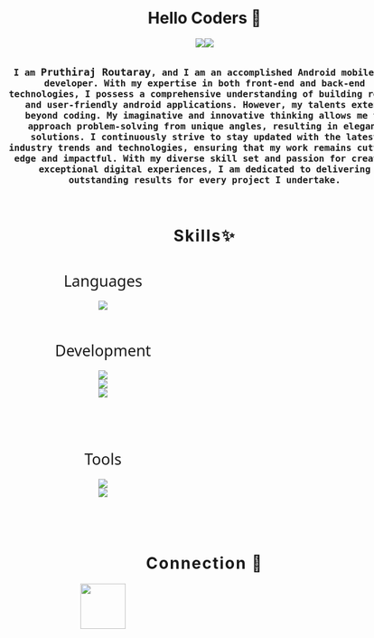 <div style="width:90vw;display:flex;justify-content:center; ">
<!--     <img alt="" style="fill:cover;max-height:300px;" src="https://repository-images.githubusercontent.com/588181932/e36ec678-7984-4cdd-8e4c-a3932772ff8e"></img> -->
</div>

<br>
<h1 style="width: 90vw;text-align: center;">Hello Coders 👋</h1>

<div style="width: 90vw; display:flex; justify-content:center;">
    <img src="https://readme-typing-svg.demolab.com?font=Fira+Code&duration=1&pause=1000&color=33F765&width=100&size=25&height=30&repeat=false&vCenter=true&lines=I+am+a" style="height:auto;text-align:center;"></img>
    <img src="https://readme-typing-svg.demolab.com?font=Fira+Code&duration=2000&pause=500&color=33F765&vCenter=true&size=25&width=150&height=30&lines=Programmer;Developer" style="height:auto;text-align:center;"></img>
</div>
<br>

<div style="width:90vw;display:flex;justify-content:center;align-items:center;position:relative;">
<p style="text-align: center;padding-left: 20px;padding-right: 20px;max-width:700px; font-family: 'Fira Code', monospace; font-weight: 600; font-size:16px">
I am <span style="font-size:18px">Pruthiraj Routaray</span>, and I am an accomplished Android mobile app 
developer. With my expertise in both front-end and back-end technologies, I possess a comprehensive 
understanding of building robust and user-friendly android applications. However, my talents extend 
beyond coding. My imaginative and innovative thinking allows me to approach problem-solving from
unique angles, resulting in elegant solutions. I continuously strive to stay updated with the 
latest industry trends and technologies, ensuring that my work remains cutting-edge and impactful. 
With my diverse skill set and passion for creating exceptional digital experiences, I am dedicated to
delivering outstanding results for every project I undertake.
</p>
</div>
<br>
<h1 style="width: 90vw;text-align: center; letter-spacing:2px">Skills✨</h1>

<p align="center" style="font-family: 'Segoe UI', Tahoma, Geneva, Verdana, sans-serif;font-size:27px;">
    <span style="line-height:70px">Languages</span> 
    <br>
    <img src="https://skillicons.dev/icons?i=c,cpp,cs,java,kotlin,python,html" /> 
    <br><br>
    <span style="line-height:70px">Development</span> 
    <br>
    <img src="https://skillicons.dev/icons?i=mongodb,aws,docker,firebase,kafka" /><br>
    <img src="https://skillicons.dev/icons?i=materialui,mysql,nginx,redis,graphql" /><br>
    <img src="https://skillicons.dev/icons?i=sass,sqlite,dynamodb,dotnet,azure" /><br>
    <br><br>
    <span style="line-height:70px">Tools</span> 
    <br>
    <img src="https://skillicons.dev/icons?i=vscode,androidstudio,git,github,gradle,maven,figma" /><br>
    <img src="https://skillicons.dev/icons?i=gitlab,idea,postman,stackoverflow,visualstudio" /><br>
</p>

<br><br>

<h1 style="width: 90vw;text-align: center; letter-spacing:2px">Connection 📡</h1>
<p align="center">
    <a href="https://www.linkedin.com/in/pruthiraj-35573562139p/"> <img style="width:80px;aspect-ration:1/1;" src="https://cdn3d.iconscout.com/3d/free/thumb/free-linkedin-2950130-2447889.png"></img></a>
</div>
</div>
